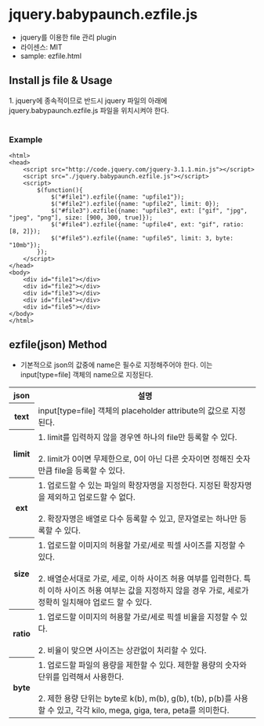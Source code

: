 # jquery.babypaunch.ezfile.js #
* jquery를 이용한 file 관리 plugin
* 라이센스: MIT
* sample: ezfile.html

## Install js file & Usage ##
<div>1. jquery에 종속적이므로 반드시 jquery 파일의 아래에 jquery.babypaunch.ezfile.js 파일을 위치시켜야 한다.</div>
<br/>

### Example ###
    <html>
    <head>
    	<script src="http://code.jquery.com/jquery-3.1.1.min.js"></script>
    	<script src="./jquery.babypaunch.ezfile.js"></script>
    	<script>
    		$(function(){
				$("#file1").ezfile({name: "upfile1"});
				$("#file2").ezfile({name: "upfile2", limit: 0});
				$("#file3").ezfile({name: "upfile3", ext: ["gif", "jpg", "jpeg", "png"], size: [900, 300, true]});
				$("#file4").ezfile({name: "upfile4", ext: "gif", ratio: [8, 2]});
				$("#file5").ezfile({name: "upfile5", limit: 3, byte: "10mb"});
    		});
    	</script>
    </head>
    <body>
		<div id="file1"></div>
		<div id="file2"></div>
		<div id="file3"></div>
		<div id="file4"></div>
		<div id="file5"></div>
    </body>
    </html>

## ezfile(json) Method ##
* 기본적으로 json의 값중에 name은 필수로 지정해주어야 한다. 이는 input[type=file] 객체의 name으로 지정된다.

<table>
	<tr>
		<th>json</th>
		<th>설명</th>
	</tr>
	<tr>
		<th>text</th>
		<td>
			<div>input[type=file] 객체의 placeholder attribute의 값으로 지정된다.</div>
		</td>
	</tr>
	<tr>
		<th>limit</th>
		<td>
			<div>1. limit를 입력하지 않을 경우엔 하나의 file만 등록할 수 있다.</div>
			<br/>
			<div>2. limit가 0이면 무제한으로, 0이 아닌 다른 숫자이면 정해진 숫자만큼 file을 등록할 수 있다.</div>
		</td>
	</tr>
	<tr>
		<th>ext</th>
		<td>
			<div>1. 업로드할 수 있는 파일의 확장자명을 지정한다. 지정된 확장자명을 제외하고 업로드할 수 없다.</div>
			<br/>
			<div>2. 확장자명은 배열로 다수 등록할 수 있고, 문자열로는 하나만 등록할 수 있다.</div>
		</td>
	</tr>
	<tr>
		<th>size</th>
		<td>
			<div>1. 업로드할 이미지의 허용할 가로/세로 픽셀 사이즈를 지정할 수 있다.</div>
			<br/>
			<div>2. 배열순서대로 가로, 세로, 이하 사이즈 허용 여부를 입력한다. 특히 이하 사이즈 허용 여부는 값을 지정하지 않을 경우 가로, 세로가 정확히 일치해야 업로드 할 수 있다.</div>
		</td>
	</tr>
	<tr>
		<th>ratio</th>
		<td>
			<div>1. 업로드할 이미지의 허용할 가로/세로 픽셀 비율을 지정할 수 있다.</div>
			<br/>
			<div>2. 비율이 맞으면 사이즈는 상관없이 처리할 수 있다.</div>
		</td>
	</tr>
	<tr>
		<th>byte</th>
		<td>
			<div>1. 업로드할 파일의 용량을 제한할 수 있다. 제한할 용량의 숫자와 단위를 입력해서 사용한다.</div>
			<br/>
			<div>2. 제한 용량 단위는 byte로 k(b), m(b), g(b), t(b), p(b)를 사용할 수 있고, 각각 kilo, mega, giga, tera, peta를 의미한다.</div>
		</td>
	</tr>
</table>